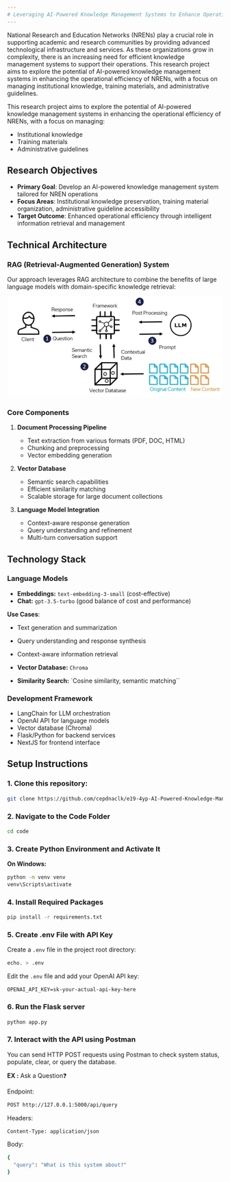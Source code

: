 ```yaml
---
# Leveraging AI-Powered Knowledge Management Systems to Enhance Operational Efficiency
---
```


National Research and Education Networks (NRENs) play a crucial role in supporting academic and research communities
by providing advanced technological infrastructure and services. As these organizations grow in complexity, there is an
increasing need for efficient knowledge management systems to support their operations. This research project aims to explore
the potential of AI-powered knowledge management systems in enhancing the operational efficiency of NRENs, with a
focus on managing institutional knowledge, training materials, and administrative guidelines.

This research project aims to explore the potential of AI-powered knowledge management systems in enhancing the operational efficiency of NRENs, with a focus on managing:

- Institutional knowledge
- Training materials
- Administrative guidelines

## Research Objectives

- **Primary Goal**: Develop an AI-powered knowledge management system tailored for NREN operations
- **Focus Areas**: Institutional knowledge preservation, training material organization, administrative guideline accessibility
- **Target Outcome**: Enhanced operational efficiency through intelligent information retrieval and management

## Technical Architecture

### RAG (Retrieval-Augmented Generation) System

Our approach leverages RAG architecture to combine the benefits of large language models with domain-specific knowledge retrieval:

![ARG ARCHITECTURE](docs/images/arg_arch.png)

### Core Components

1. **Document Processing Pipeline**

   - Text extraction from various formats (PDF, DOC, HTML)
   - Chunking and preprocessing
   - Vector embedding generation

2. **Vector Database**

   - Semantic search capabilities
   - Efficient similarity matching
   - Scalable storage for large document collections

3. **Language Model Integration**
   - Context-aware response generation
   - Query understanding and refinement
   - Multi-turn conversation support


## Technology Stack

### Language Models

- **Embeddings:** `text-embedding-3-small` (cost-effective)
- **Chat:** `gpt-3.5-turbo` (good balance of cost and performance)

**Use Cases**:
  - Text generation and summarization
  - Query understanding and response synthesis
  - Context-aware information retrieval

- **Vector Database:** `Chroma`
- **Similarity Search:** `Cosine similarity, semantic matching``

### Development Framework

- LangChain for LLM orchestration
- OpenAI API for language models
- Vector database (Chroma)
- Flask/Python for backend services
- NextJS for frontend interface


## Setup Instructions

### 1. Clone this repository:
   ```bash
   git clone https://github.com/cepdnaclk/e19-4yp-AI-Powered-Knowledge-Management-System.git
   ```

### 2. Navigate to the Code Folder

```bash
cd code
```

### 3. Create Python Environment and Activate It

**On Windows:**
```bash
python -m venv venv
venv\Scripts\activate
```

### 4. Install Required Packages

```bash
pip install -r requirements.txt
```

### 5. Create .env File with API Key

Create a `.env` file in the project root directory:

```bash
echo. > .env
```

Edit the `.env` file and add your OpenAI API key:

```
OPENAI_API_KEY=sk-your-actual-api-key-here
```

### 6. Run the Flask server

```bash
python app.py
```

### 7. Interact with the API using Postman

You can send HTTP POST requests using Postman to check system status,  populate, clear, or query the database.

**EX :**  Ask a Question❓

Endpoint:
```bash
POST http://127.0.0.1:5000/api/query
```
Headers:
```bash
Content-Type: application/json
```
Body:
```bash
{
  "query": "What is this system about?"
}
```

